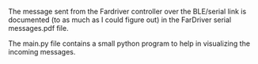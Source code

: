 
The message sent from the Fardriver controller over the BLE/serial link is documented (to as much as I could figure out) in the FarDriver serial messages.pdf file.

The main.py file contains a small python program to help in visualizing the incoming messages.
